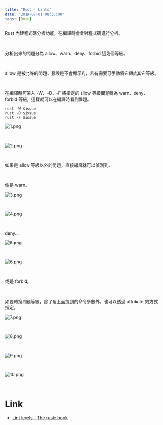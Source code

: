 ```yaml
---
title: "Rust - Lints"
date: "2019-07-01 08:30:00"
tags: [Rust]
---
```



Rust 內建程式碼分析功能，在編譯時會針對程式碼進行分析。  

<!-- More -->

</br>


分析出來的問題分為 allow、warn、deny、forbid 這幾個等級。  

</br>


allow 是被允許的問題，預設是不會顯示的，若有需要可手動將它轉成其它等級。  

</br>


在編譯時可帶入 -W、-D、-F 將指定的 allow 等級問題轉為 warn、deny、forbid 等級，這樣就可以在編譯時看到問題。  

    rust -W $issue
    rust -D $issue
    rust -F $issue

![1.png](1.png)

</br>


![2.png](2.png)

</br>


如果是 allow 等級以外的問題，直接編譯就可以偵測到。  

</br>


像是 warn。  

![3.png](3.png)

</br>


![4.png](4.png)

</br>


deny...

![5.png](5.png)

</br>


![6.png](6.png)

</br>


或是 forbid。

</br>


如要轉換問題等級，除了用上面提到的命令參數外，也可以透過 attribute 的方式指定。  

![7.png](7.png)

</br>


![8.png](8.png)

</br>


![9.png](9.png)

</br>


![10.png](10.png)

</br>


Link
====
* [Lint levels - The rustc book](https://doc.rust-lang.org/rustc/lints/levels.html)

